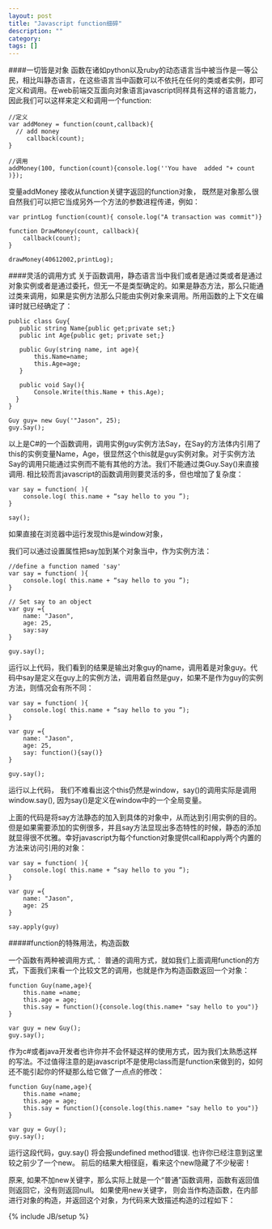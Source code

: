 ```yaml
---
layout: post
title: "Javascript function细碎"
description: ""
category: 
tags: []
---
```


####一切皆是对象
函数在诸如python以及ruby的动态语言当中被当作是一等公民，相比叫静态语言，在这些语言当中函数可以不依托在任何的类或者实例，即可定义和调用。在web前端交互面向对象语言javascript同样具有这样的语言能力，因此我们可以这样来定义和调用一个function:

    //定义   
    var addMoney = function(count,callback){
      // add money
         callback(count);
    }

    //调用
    addMoney(100, function(count){console.log(''You have  added "+ count )});

变量addMoney 接收从function关键字返回的function对象， 既然是对象那么很自然我们可以把它当成另外一个方法的参数进程传递，例如：

    var printLog function(count){ console.log("A transaction was commit")}

    function DrawMoney(count, callback){
        callback(count);
    }

    drawMoney(40612002,printLog); 

####灵活的调用方式
关于函数调用，静态语言当中我们或者是通过类或者是通过对象实例或者是通过委托，但无一不是类型确定的。如果是静态方法，那么只能通过类来调用，如果是实例方法那么只能由实例对象来调用。所用函数的上下文在编译时就已经确定了：

    public class Guy{
       public string Name{public get;private set;}
       public int Age{public get; private set;}

       public Guy(string name, int age){
           this.Name=name;
           this.Age=age;
       }

       public void Say(){
           Console.Write(this.Name + this.Age);
      }
    }

    Guy guy= new Guy('"Jason", 25);
    guy.Say();

以上是C#的一个函数调用，调用实例guy实例方法Say，在Say的方法体内引用了this的实例变量Name，Age，很显然这个this就是guy实例对象。对于实例方法Say的调用只能通过实例而不能有其他的方法。我们不能通过类Guy.Say()来直接调用.
相比较而言javascript的函数调用则要灵活的多，但也增加了复杂度：

    var say = function( ){
        console.log( this.name + “say hello to you ”);
    }

    say();

如果直接在浏览器中运行发现this是window对象， 

我们可以通过设置属性把say加到某个对象当中，作为实例方法：

    //define a function named 'say'
    var say = function( ){
        console.log( this.name + “say hello to you ”);
    }

    // Set say to an object 
    var guy ={
        name: "Jason",
        age: 25,
        say:say
    }

    guy.say();

运行以上代码，我们看到的结果是输出对象guy的name，调用着是对象guy。代码中say是定义在guy上的实例方法，调用着自然是guy，如果不是作为guy的实例方法，则情况会有所不同：

    var say = function( ){
        console.log( this.name + “say hello to you ”);
    }

    var guy ={
        name: "Jason",
        age: 25,
        say: function(){say()}
    }

    guy.say();

运行以上代码， 我们不难看出这个this仍然是window，say()的调用实际是调用window.say(), 因为say()是定义在window中的一个全局变量。 

上面的代码是将say方法静态的加入到具体的对象中，从而达到引用实例的目的。 但是如果需要添加的实例很多，并且say方法显现出多态特性的时候，静态的添加就显得很不优雅。幸好javascript为每个function对象提供call和apply两个内置的方法来访问引用的对象：

    var say = function( ){
        console.log( this.name + “say hello to you ”);
    }

    var guy ={
        name: "Jason",
        age: 25
    }

    say.apply(guy)


#####function的特殊用法，构造函数  


一个函数有两种被调用方式,：
普通的调用方式，就如我们上面调用function的方式，下面我们来看一个比较文艺的调用，也就是作为构造函数返回一个对象：

    function Guy(name,age){
        this.name =name;
        this.age = age;
        this.say = function(){console.log(this.name+ "say hello to you")}
    }

    var guy = new Guy();
    guy.say();

作为c#或者java开发者也许你并不会怀疑这样的使用方式，因为我们太熟悉这样的写法。不过值得注意的是javascript不是使用class而是function来做到的，如何还不能引起你的怀疑那么给它做了一点点的修改：

    function Guy(name,age){
        this.name =name;
        this.age = age;
        this.say = function(){console.log(this.name+ "say hello to you")}
    }

    var guy = Guy();
    guy.say();

运行这段代码，guy.say() 将会报undefined method错误. 也许你已经注意到这里较之前少了一个new。 前后的结果大相径庭，看来这个new隐藏了不少秘密！ 

原来, 如果不加new关键字，那么实际上就是一个“普通”函数调用，函数有返回值则返回它，没有则返回null。 
如果使用new关键字， 则会当作构造函数，在内部进行对象的构造，并返回这个对象，为代码来大致描述构造的过程如下：

{% include JB/setup %}
